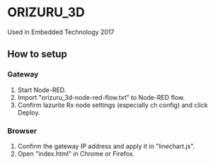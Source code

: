 # ORIZURU_3D
Used in Embedded Technology 2017

## How to setup

### Gateway
1. Start Node-RED.
2. Import "orizuru_3d-node-red-flow.txt" to Node-RED flow.
3. Confirm lazurite Rx node settings (especially ch config) and click Deploy.

### Browser
1. Confirm the gateway IP address and apply it in "linechart.js".
2. Open "index.html" in Chrome or Firefox.
